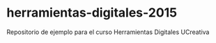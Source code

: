 # herramientas-digitales-2015
Repositorio de ejemplo para el curso Herramientas Digitales UCreativa
